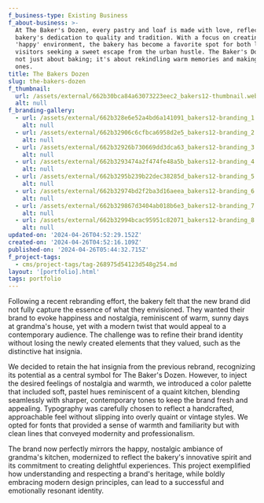 ```yaml
---
f_business-type: Existing Business
f_about-business: >-
  At The Baker's Dozen, every pastry and loaf is made with love, reflecting the
  bakery's dedication to quality and tradition. With a focus on creating a
  'happy' environment, the bakery has become a favorite spot for both locals and
  visitors seeking a sweet escape from the urban hustle. The Baker's Dozen is
  not just about baking; it's about rekindling warm memories and making new
  ones.
title: The Bakers Dozen
slug: the-bakers-dozen
f_thumbnail:
  url: /assets/external/662b30bca84a63073223eec2_bakers12-thumbnail.webp
  alt: null
f_branding-gallery:
  - url: /assets/external/662b328e6e52a4bd6a141091_bakers12-branding_1.webp
    alt: null
  - url: /assets/external/662b32906c6cfbca6958d2e5_bakers12-branding_2.webp
    alt: null
  - url: /assets/external/662b32926b730669dd3dca63_bakers12-branding_3.webp
    alt: null
  - url: /assets/external/662b3293474a2f474fe48a5b_bakers12-branding_4.webp
    alt: null
  - url: /assets/external/662b3295b239b22dec38285d_bakers12-branding_5.webp
    alt: null
  - url: /assets/external/662b32974bd2f2ba3d16aeea_bakers12-branding_6.webp
    alt: null
  - url: /assets/external/662b329867d3404ab018b6e3_bakers12-branding_7.webp
    alt: null
  - url: /assets/external/662b32994bcac95951c82071_bakers12-branding_8.webp
    alt: null
updated-on: '2024-04-26T04:52:29.152Z'
created-on: '2024-04-26T04:52:16.109Z'
published-on: '2024-04-26T05:44:32.715Z'
f_project-tags:
  - cms/project-tags/tag-268975d54123d548g254.md
layout: '[portfolio].html'
tags: portfolio
---
```


Following a recent rebranding effort, the bakery felt that the new brand did not fully capture the essence of what they envisioned. They wanted their brand to evoke happiness and nostalgia, reminiscent of warm, sunny days at grandma's house, yet with a modern twist that would appeal to a contemporary audience. The challenge was to refine their brand identity without losing the newly created elements that they valued, such as the distinctive hat insignia.

We decided to retain the hat insignia from the previous rebrand, recognizing its potential as a central symbol for The Baker's Dozen. However, to inject the desired feelings of nostalgia and warmth, we introduced a color palette that included soft, pastel hues reminiscent of a quaint kitchen, blending seamlessly with sharper, contemporary tones to keep the brand fresh and appealing. Typography was carefully chosen to reflect a handcrafted, approachable feel without slipping into overly quaint or vintage styles. We opted for fonts that provided a sense of warmth and familiarity but with clean lines that conveyed modernity and professionalism.

The brand now perfectly mirrors the happy, nostalgic ambiance of grandma's kitchen, modernized to reflect the bakery's innovative spirit and its commitment to creating delightful experiences. This project exemplified how understanding and respecting a brand's heritage, while boldly embracing modern design principles, can lead to a successful and emotionally resonant identity.
